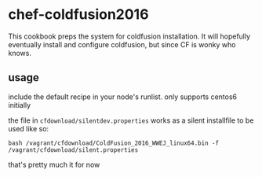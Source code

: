 # chef-coldfusion2016

This cookbook preps the system for coldfusion installation.
It will hopefully eventually install and configure coldfusion, but since CF is wonky who knows.

## usage
include the default recipe in your node's runlist.
only supports centos6 initially

the file in `cfdownload/silentdev.properties` works as a silent installfile to be used like so:

```
bash /vagrant/cfdownload/ColdFusion_2016_WWEJ_linux64.bin -f /vagrant/cfdownload/silent.properties
```

that's pretty much it for now
